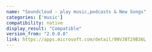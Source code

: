 ```yaml
---
name: "Soundcloud - play music,podcasts & New Songs"
categories: ['music']
compatibility: native
display_result: "Compatible"
version_from: "2.0.0.0"
link: https://apps.microsoft.com/detail/9NVJBT29B36L
---
```

